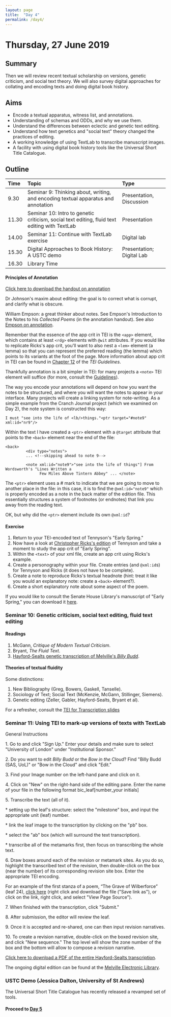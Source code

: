 ```yaml
---
layout: page
title:  "Day 4"
permalink: /day4/
---
```


# Thursday, 27 June 2019

## Summary

Then we will review recent textual scholarship on versions, genetic criticism, and social text theory. We will also survey digital approaches for collating and encoding texts and doing digital book history.

## Aims

- Encode a textual apparatus, witness list, and annotations.
- Understanding of schemas and ODDs, and why we use them.
- Understand the differences between eclectic and genetic text editing.
- Understand how text genetics and "social text" theory changed the practices of editing.
- A working knowledge of using TextLab to transcribe manuscript images.
- A facility with using digital book history tools like the Universal Short Title Catalogue.

## Outline

Time | Topic | Type |
:----|:------|:-----|
9.30 | Seminar 9: Thinking about, writing, and encoding textual apparatus and annotation | Presentation, Discussion |
11.30 | Seminar 10: Intro to genetic criticism, social text editing, fluid text editing with TextLab | Presentation  |
14.00 | Seminar 11: Continue with TextLab exercise | Digital lab |
|15.30 | Digital Approaches to Book History: A USTC demo | Presentation; Digital Lab |
16.30 | Library Time |             |

#### Principles of Annotation

[Click here to download the handout on annotation](../readings/on-notes.pdf)

Dr Johnson's maxim about editing: the goal is to correct what is corrupt, and clarify what is obscure.

William Empson: a great thinker about notes. See Empson's Introduction to the Notes to his *Collected Poems* (in the annotation handout). See also [Empson on annotation](../readings/empson-obscurity-and-annotation.pdf).

Remember that the essence of the app crit in TEI is the `<app>` element, which contains at least `<rdg>` elements with `@wit` attributes. If you would like to replicate Ricks's app crit, you'll want to also nest a `<lem>` element (a lemma) so that you can represent the preferred reading (the lemma) which points to its variants at the foot of the page. More information about app crit in TEI can be found in [Chapter 12](http://www.tei-c.org/release/doc/tei-p5-doc/en/html/TC.html) of the *TEI Guidelines*.

Thankfully annotation is a bit simpler in TEI: for many projects a `<note>` TEI element will suffice (for more, consult the [Guidelines](http://www.tei-c.org/release/doc/tei-p5-doc/en/html/ref-note.html)).

The way you encode your annotations will depend on how you want the notes to be structured, and where you will want the notes to appear in your interface. Many projects will create a linking system for note-writing. As a simple example from the Cranch Journal project (which we examined on Day 2), the note system is constructed this way:

```
I must "see into the life of <lb/>things."<ptr target="#note9" xml:id="nr9"/>
```
Within the text I have created a `<ptr>` element with a `@target` attribute that points to the `<back>` element near the end of the file:

```
<back>
         <div type="notes">
         ... <!--skipping ahead to note 9-->

         <note xml:id="note9">"see into the life of things"] From Wordsworth's "Lines Written a
               Few Miles Above Tintern Abbey" ... </note>
```

The `<ptr>` element uses a # mark to indicate that we are going to move to another place in the file: in this case, it is to find the `@xml:id="note9"` which is properly encoded as a note in the back matter of the edition file. This essentially structures a system of footnotes (or endnotes) that link you away from the reading text.

OK, but why did the `<ptr>` element include its own `@xml:id`?

#### Exercise

1. Return to your TEI-encoded text of Tennyson's "Early Spring."
2. Now have a look at [Christopher Ricks's edition](../readings/tennyson_early-spring-Ricks-edition.pdf) of Tennyson and take a moment to study the app crit of "Early Spring".
3. Within the `<text>` of your xml file, create an app crit using Ricks's example.
4. Create a personography within your file. Create entries (and `@xml:id`s) for Tennyson and Ricks (it does not have to be complete).
5. Create a note to reproduce Ricks's textual headnote (hint: treat it like you would an explanatory note: create a `<back>` element?).
6. Create a short explanatory note about some aspect of the poem.

If you would like to consult the Senate House Library's manuscript of "Early Spring," you can download it [here](../early-spring-ms.pdf).

### Seminar 10: Genetic criticism, social text editing, fluid text editing

#### Readings

1. McGann, *Critique of Modern Textual Criticism*.
2. Bryant, *The Fluid Text*.
3. [Hayford-Sealts genetic transcription of Melville's *Billy Budd*](https://christopherohge.com/hayford-sealts-billy-budd-transcription.pdf).

#### Theories of textual fluidity

Some distinctions:

1. New Bibliography (Greg, Bowers, Gaskell, Tanselle).
2. Sociology of Text; Social Text (McKenzie, McGann, Stillinger, Siemens).
3. Genetic editing (Zeller, Gabler, Hayford-Sealts, Bryant et al).

For a refresher, consult the [TEI for Transcription slides](../TEI-documentary-transcription.pdf)

### Seminar 11: Using TEI to mark-up versions of texts with TextLab

General Instructions

<p>1. Go to <https://app.textlab.org/users/sign_in> and click "Sign Up." Enter your details and make sure to select "University of London" under "Institutional Sponsor."</p>

<p>2. Do you want to edit <em>Billy Budd</em> or the <em>Bow in the Cloud</em>? Find "Billy Budd (SAS, UoL)" or "Bow in the Cloud" and click "Edit."</p>

<p>3. Find your Image number on the left-hand pane and click on it.</p>

<p>4. Click on "New" on the right-hand side of the editing pane. Enter the name of your file in the following format bic_leaf[number_your initials]</p>

<p>5. Transcribe the text (all of it).</p>

<p>* setting up the leaf's structure: select the "milestone" box, and input the appropriate unit (leaf) number.</p>

<p>* link the leaf image to the transcription by clicking on the "pb" box.</p>

<p>* select the "ab" box (which will surround the text transcription).</p>

<p>* transcribe all of the metamarks first, then focus on transcribing the whole text.</p>

<p>6. Draw boxes around each of the revision or metamark sites. As you do so, highlight the transcribed text of the revision, then double-click on the box (near the number) of its corresponding revision site box. Enter the appropriate TEI encoding.</p>

<p>For an example of the first stanza of a poem, “The Grave of Wilberforce” (leaf 24), <a href="https://christopherohge.com/grave-of-wilberforce.xml">click here</a> (right click and download the file ("Save link as"), or click on the link, right click, and select "View Page Source").</p>

<p>7. When finished with the transcription, click "Submit."</p>

<p>8. After submission, the editor will review the leaf.</p>

<p>9. Once it is accepted and re-shared, one can then input revision narratives.</p>

<p>10. To create a revision narrative, double-click on the boxed revision site, and click "New sequence." The top level will show the zone number of the box and the bottom will allow to compose a revision narrative.</p>

[Click here to download a PDF of the entire Hayford-Sealts transcription](https://christopherohge.com/hayford-sealts-billy-budd-transcription.pdf).

The ongoing digital edition can be found at the [Melville Electronic Library](http://mel-juxta-editions.herokuapp.com/documents/631).

### USTC Demo (Jessica Dalton, University of St Andrews)

The Universal Short Title Catalogue has recently released a revamped set of tools.

#### Proceed to [Day 5](day5.md)
